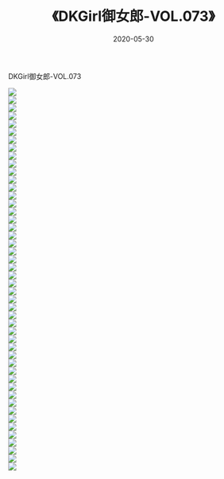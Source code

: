 ﻿---
layout: post
title:  《DKGirl御女郎-VOL.073》
date:   2020-05-30
img: http://img.660000.xyz/Sharelink/网络美图/2020/DKGirl御女郎-VOL.073/000.jpg
categories: [美女, 清纯, 唯美]
---

DKGirl御女郎-VOL.073

  ![](http://img.660000.xyz/Sharelink/网络美图/2020/DKGirl御女郎-VOL.073/001.jpg) <br> ![](http://img.660000.xyz/Sharelink/网络美图/2020/DKGirl御女郎-VOL.073/002.jpg) <br> ![](http://img.660000.xyz/Sharelink/网络美图/2020/DKGirl御女郎-VOL.073/003.jpg) <br> ![](http://img.660000.xyz/Sharelink/网络美图/2020/DKGirl御女郎-VOL.073/004.jpg) <br> ![](http://img.660000.xyz/Sharelink/网络美图/2020/DKGirl御女郎-VOL.073/005.jpg) <br> ![](http://img.660000.xyz/Sharelink/网络美图/2020/DKGirl御女郎-VOL.073/006.jpg) <br> ![](http://img.660000.xyz/Sharelink/网络美图/2020/DKGirl御女郎-VOL.073/007.jpg) <br> ![](http://img.660000.xyz/Sharelink/网络美图/2020/DKGirl御女郎-VOL.073/008.jpg) <br> ![](http://img.660000.xyz/Sharelink/网络美图/2020/DKGirl御女郎-VOL.073/009.jpg) <br> ![](http://img.660000.xyz/Sharelink/网络美图/2020/DKGirl御女郎-VOL.073/010.jpg) <br> ![](http://img.660000.xyz/Sharelink/网络美图/2020/DKGirl御女郎-VOL.073/011.jpg) <br> ![](http://img.660000.xyz/Sharelink/网络美图/2020/DKGirl御女郎-VOL.073/012.jpg) <br> ![](http://img.660000.xyz/Sharelink/网络美图/2020/DKGirl御女郎-VOL.073/013.jpg) <br> ![](http://img.660000.xyz/Sharelink/网络美图/2020/DKGirl御女郎-VOL.073/014.jpg) <br> ![](http://img.660000.xyz/Sharelink/网络美图/2020/DKGirl御女郎-VOL.073/015.jpg) <br> ![](http://img.660000.xyz/Sharelink/网络美图/2020/DKGirl御女郎-VOL.073/016.jpg) <br> ![](http://img.660000.xyz/Sharelink/网络美图/2020/DKGirl御女郎-VOL.073/017.jpg) <br> ![](http://img.660000.xyz/Sharelink/网络美图/2020/DKGirl御女郎-VOL.073/018.jpg) <br> ![](http://img.660000.xyz/Sharelink/网络美图/2020/DKGirl御女郎-VOL.073/019.jpg) <br> ![](http://img.660000.xyz/Sharelink/网络美图/2020/DKGirl御女郎-VOL.073/020.jpg) <br> ![](http://img.660000.xyz/Sharelink/网络美图/2020/DKGirl御女郎-VOL.073/021.jpg) <br> ![](http://img.660000.xyz/Sharelink/网络美图/2020/DKGirl御女郎-VOL.073/022.jpg) <br> ![](http://img.660000.xyz/Sharelink/网络美图/2020/DKGirl御女郎-VOL.073/023.jpg) <br> ![](http://img.660000.xyz/Sharelink/网络美图/2020/DKGirl御女郎-VOL.073/024.jpg) <br> ![](http://img.660000.xyz/Sharelink/网络美图/2020/DKGirl御女郎-VOL.073/025.jpg) <br> ![](http://img.660000.xyz/Sharelink/网络美图/2020/DKGirl御女郎-VOL.073/026.jpg) <br> ![](http://img.660000.xyz/Sharelink/网络美图/2020/DKGirl御女郎-VOL.073/027.jpg) <br> ![](http://img.660000.xyz/Sharelink/网络美图/2020/DKGirl御女郎-VOL.073/028.jpg) <br> ![](http://img.660000.xyz/Sharelink/网络美图/2020/DKGirl御女郎-VOL.073/029.jpg) <br> ![](http://img.660000.xyz/Sharelink/网络美图/2020/DKGirl御女郎-VOL.073/030.jpg) <br> ![](http://img.660000.xyz/Sharelink/网络美图/2020/DKGirl御女郎-VOL.073/031.jpg) <br> ![](http://img.660000.xyz/Sharelink/网络美图/2020/DKGirl御女郎-VOL.073/032.jpg) <br> ![](http://img.660000.xyz/Sharelink/网络美图/2020/DKGirl御女郎-VOL.073/033.jpg) <br> ![](http://img.660000.xyz/Sharelink/网络美图/2020/DKGirl御女郎-VOL.073/034.jpg) <br> ![](http://img.660000.xyz/Sharelink/网络美图/2020/DKGirl御女郎-VOL.073/035.jpg) <br> ![](http://img.660000.xyz/Sharelink/网络美图/2020/DKGirl御女郎-VOL.073/036.jpg) <br> ![](http://img.660000.xyz/Sharelink/网络美图/2020/DKGirl御女郎-VOL.073/037.jpg) <br> ![](http://img.660000.xyz/Sharelink/网络美图/2020/DKGirl御女郎-VOL.073/038.jpg) <br> ![](http://img.660000.xyz/Sharelink/网络美图/2020/DKGirl御女郎-VOL.073/039.jpg) <br> ![](http://img.660000.xyz/Sharelink/网络美图/2020/DKGirl御女郎-VOL.073/040.jpg) <br> ![](http://img.660000.xyz/Sharelink/网络美图/2020/DKGirl御女郎-VOL.073/041.jpg) <br> ![](http://img.660000.xyz/Sharelink/网络美图/2020/DKGirl御女郎-VOL.073/042.jpg) <br> ![](http://img.660000.xyz/Sharelink/网络美图/2020/DKGirl御女郎-VOL.073/043.jpg) <br> ![](http://img.660000.xyz/Sharelink/网络美图/2020/DKGirl御女郎-VOL.073/044.jpg) <br> ![](http://img.660000.xyz/Sharelink/网络美图/2020/DKGirl御女郎-VOL.073/045.jpg) <br> ![](http://img.660000.xyz/Sharelink/网络美图/2020/DKGirl御女郎-VOL.073/046.jpg) <br> ![](http://img.660000.xyz/Sharelink/网络美图/2020/DKGirl御女郎-VOL.073/047.jpg) <br> ![](http://img.660000.xyz/Sharelink/网络美图/2020/DKGirl御女郎-VOL.073/048.jpg) <br>